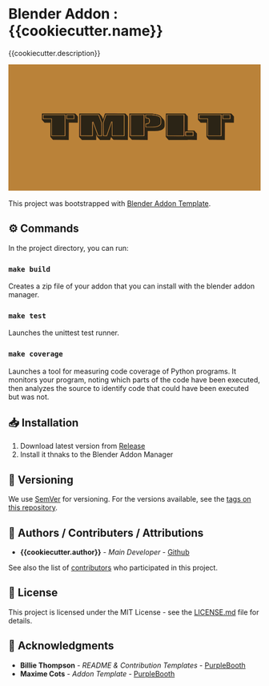 # Blender Addon : {{cookiecutter.name}}

{{cookiecutter.description}}

![Demo](.media/header.png)

This project was bootstrapped with [Blender Addon Template](git@github.com:kitchen-production/blender-addon-template.git).

## ⚙️ Commands

In the project directory, you can run:

### `make build`

Creates a zip file of your addon that you can install with the blender addon manager.

### `make test`

Launches the unittest test runner.

### `make coverage`

Launches a tool for measuring code coverage of Python programs. It monitors your program, noting which parts of the code have been executed, then analyzes the source to identify code that could have been executed but was not.

## 📥 Installation

1. Download latest version from [Release](https://github.com/{{cookiecutter.author}}/{{cookiecutter.repository_name}}/releases)
2. Install it thnaks to the Blender Addon Manager

## 🔢 Versioning

We use [SemVer](http://semver.org/) for versioning. For the versions available, see the [tags on this repository](https://github.com/{{cookiecutter.author}}/{{cookiecutter.repository_name}}/tags).

## 🤹 Authors / Contributers / Attributions

* **{{cookiecutter.author}}** - *Main Developer* - [Github](https://github.com/{{cookiecutter.author}}/)

See also the list of [contributors](https://github.com/{{cookiecutter.author}}/{{cookiecutter.repository_name}}/contributors) who participated in this project.

## 📃 License

This project is licensed under the MIT License - see the [LICENSE.md](LICENSE) file for details.

## 👏 Acknowledgments

* **Billie Thompson** - *README & Contribution Templates* - [PurpleBooth](https://github.com/PurpleBooth)
* **Maxime Cots** - *Addon Template* - [PurpleBooth](https://github.com/Ni-g-3l)
